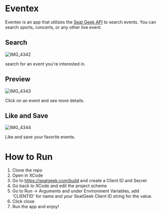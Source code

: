 # Eventex
Eventex is an app that utilizes the [Seat Geek API](https://seatgeek.com/build) to search events. You can search sports, concerts, or any other live event.


## Search
![IMG_4342](https://user-images.githubusercontent.com/8582060/109727200-e8b36280-7b81-11eb-8414-59ecc0af48ff.PNG)



search for an event you're interested in.

## Preview

![IMG_4343](https://user-images.githubusercontent.com/8582060/109727385-45168200-7b82-11eb-8cd7-99ca78e15157.PNG)


Click on an event and see more details.

## Like and Save

![IMG_4344](https://user-images.githubusercontent.com/8582060/109727556-8eff6800-7b82-11eb-8212-6ce46f30dfdf.PNG)


Like and save your favorite events.


# How to Run

1. Clone the repo
2. Open in XCode
3. Go to https://seatgeek.com/build and create a Client ID and Secret
4. Go back to XCode and edit the project scheme
5. Go to Run -> Arguments and under Environment Variables, add 'CLIENTID' for name and your SeatGeek Client ID string for the value.
6. Click close
7. Run the app and enjoy!
